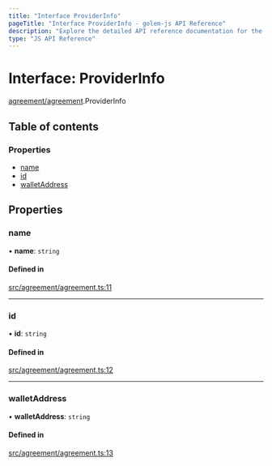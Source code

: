 ```yaml
---
title: "Interface ProviderInfo"
pageTitle: "Interface ProviderInfo - golem-js API Reference"
description: "Explore the detailed API reference documentation for the Interface ProviderInfo within the golem-js SDK for the Golem Network."
type: "JS API Reference"
---
```

# Interface: ProviderInfo

[agreement/agreement](../modules/agreement_agreement).ProviderInfo

## Table of contents

### Properties

- [name](agreement_agreement.ProviderInfo#name)
- [id](agreement_agreement.ProviderInfo#id)
- [walletAddress](agreement_agreement.ProviderInfo#walletaddress)

## Properties

### name

• **name**: `string`

#### Defined in

[src/agreement/agreement.ts:11](https://github.com/golemfactory/golem-js/blob/9789a95/src/agreement/agreement.ts#L11)

___

### id

• **id**: `string`

#### Defined in

[src/agreement/agreement.ts:12](https://github.com/golemfactory/golem-js/blob/9789a95/src/agreement/agreement.ts#L12)

___

### walletAddress

• **walletAddress**: `string`

#### Defined in

[src/agreement/agreement.ts:13](https://github.com/golemfactory/golem-js/blob/9789a95/src/agreement/agreement.ts#L13)
